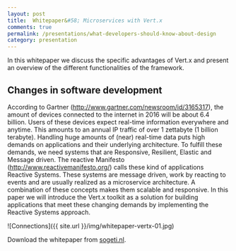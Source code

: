 ```yaml
---
layout: post
title:  Whitepaper&#58; Microservices with Vert.x
comments: true
permalink: /presentations/what-developers-should-know-about-design
category: presentation
---
```


In this whitepaper we discuss the specific advantages of Vert.x and present an overview of the different functionalities of the framework.


## Changes in software development

According to Gartner (http://www.gartner.com/newsroom/id/3165317), the
amount of devices connected to the internet in 2016 will be about 6.4 billion.
Users of these devices expect real-time information everywhere and anytime.
This amounts to an annual IP traffic of over 1 zettabyte (1 billion terabyte).
Handling huge amounts of (near) real-time data puts high demands on
applications and their underlying architecture. To fulfill these demands, we
need systems that are Responsive, Resilient, Elastic and Message driven. The
reactive Manifesto (http://www.reactivemanifesto.org/) calls these kind of applications
Reactive Systems. These systems are message driven, work by reacting
to events and are usually realized as a microservice architecture. A combination
of these concepts makes them scalable and responsive.
In this paper we will introduce the Vert.x toolkit as a solution for building
applications that meet these changing demands by implementing the Reactive
Systems approach.

![Connections]({{ site.url }}/img/whitepaper-vertx-01.jpg)

Download the whitepaper from [sogeti.nl](https://www.sogeti.nl/updates/blogs/hoe-vereenvoudig-je-de-implementatie-van-microservices-met-vertx-white-paper).